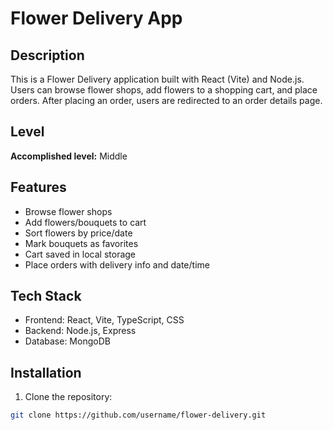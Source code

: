 # Flower Delivery App

## Description
This is a Flower Delivery application built with React (Vite) and Node.js. Users can browse flower shops, add flowers to a shopping cart, and place orders. After placing an order, users are redirected to an order details page.

## Level
**Accomplished level:** Middle

## Features
- Browse flower shops
- Add flowers/bouquets to cart
- Sort flowers by price/date
- Mark bouquets as favorites
- Cart saved in local storage
- Place orders with delivery info and date/time

## Tech Stack
- Frontend: React, Vite, TypeScript, CSS
- Backend: Node.js, Express
- Database: MongoDB

## Installation
1. Clone the repository:
```bash
git clone https://github.com/username/flower-delivery.git
